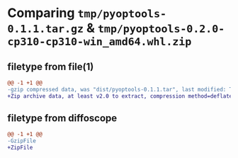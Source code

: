 # Comparing `tmp/pyoptools-0.1.1.tar.gz` & `tmp/pyoptools-0.2.0-cp310-cp310-win_amd64.whl.zip`

## filetype from file(1)

```diff
@@ -1 +1 @@
-gzip compressed data, was "dist/pyoptools-0.1.1.tar", last modified: Tue Aug  1 19:58:09 2017, max compression
+Zip archive data, at least v2.0 to extract, compression method=deflate
```

## filetype from diffoscope

```diff
@@ -1 +1 @@
-GzipFile
+ZipFile
```

